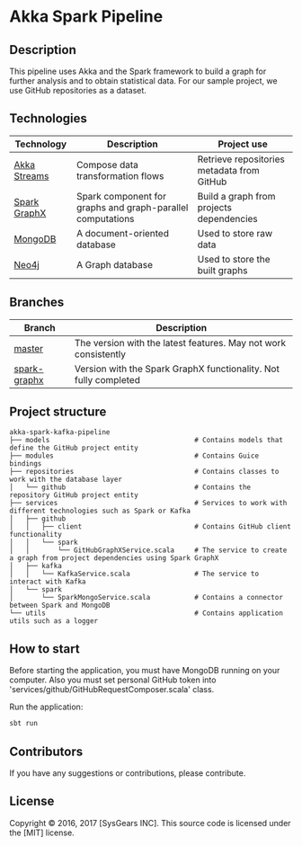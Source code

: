 # Akka Spark Pipeline

## Description

This pipeline uses Akka and the Spark framework to build a graph for further analysis and to obtain statistical data. For our sample project, we use GitHub repositories as a dataset.

## Technologies

| Technology     | Description                       | Project use    |
| ---------------| --------------------------------- | -------------------------- |
| [Akka Streams] | Compose data transformation flows | Retrieve repositories metadata from GitHub |
| [Spark GraphX] | Spark component for graphs and graph-parallel computations | Build a graph from projects dependencies|
| [MongoDB]      | A document-oriented database | Used to store raw data         |
| [Neo4j]        | A Graph database             | Used to store the built graphs |

## Branches

| Branch         | Description                                                      |
| -------------- | ---------------------------------------------------------------- |
| [master]       | The version with the latest features. May not work consistently  |
| [spark-graphx] | Version with the Spark GraphX functionality. Not fully completed |

## Project structure

```
akka-spark-kafka-pipeline
├── models                                    # Contains models that define the GitHub project entity
├── modules                                   # Contains Guice bindings
├── repositories                              # Contains classes to work with the database layer
│   └── github                                # Contains the repository GitHub project entity
├── services                                  # Services to work with different technologies such as Spark or Kafka
│   ├── github                               
│   │   ├── client                            # Contains GitHub client functionality
│   │   └── spark                              
│   │       └── GitHubGraphXService.scala     # The service to create a graph from project dependencies using Spark GraphX
│   ├── kafka                                  
│   │   └── KafkaService.scala                # The service to interact with Kafka
│   └── spark                                  
│       └── SparkMongoService.scala           # Contains a connector between Spark and MongoDB
└── utils                                     # Contains application utils such as a logger
```

## How to start

Before starting the application, you must have MongoDB running on your computer. Also you must set 
personal GitHub token into 'services/github/GitHubRequestComposer.scala' class.

Run the application:

```bash
sbt run
```

## Contributors

If you have any suggestions or contributions, please contribute.

## License

Copyright &copy; 2016, 2017 [SysGears INC]. This source code is licensed under the [MIT] license.

[akka streams]: https://doc.akka.io/docs/akka/2.5/stream/
[spark graphx]: https://spark.apache.org/graphx/ 
[mongodb]: https://www.mongodb.com/
[neo4j]: https://neo4j.com/
[master]: https://github.com/sysgears/akka-spark-pipeline/tree/master
[spark-graphx]: https://github.com/sysgears/akka-spark-pipeline/tree/spark-graphx